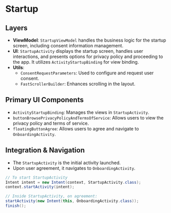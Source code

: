 # Startup

## Layers
- **ViewModel**: `StartupViewModel` handles the business logic for the startup screen, including consent information management.
- **UI**: `StartupActivity` displays the startup screen, handles user interactions, and presents options for privacy policy and proceeding to the app. It utilizes `ActivityStartupBinding` for view binding.
- **Utils**: 
    - `ConsentRequestParameters`: Used to configure and request user consent.
    - `FastScrollerBuilder`: Enhances scrolling in the layout.

## Primary UI Components
- `ActivityStartupBinding`: Manages the views in `StartupActivity`.
- `buttonBrowsePrivacyPolicyAndTermsOfService`: Allows users to view the privacy policy and terms of service.
- `floatingButtonAgree`: Allows users to agree and navigate to `OnboardingActivity`.

## Integration & Navigation
- The `StartupActivity` is the initial activity launched.
- Upon user agreement, it navigates to `OnboardingActivity`.
```java
// To start StartupActivity
Intent intent = new Intent(context, StartupActivity.class);
context.startActivity(intent);

// Inside StartupActivity, on agreement:
startActivity(new Intent(this, OnboardingActivity.class));
finish();
```
